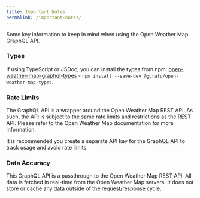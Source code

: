 ```yaml
---
title: Important Notes
permalink: /important-notes/
---
```


Some key information to keep in mind when using the Open Weather Map GraphQL API.

### Types

If using TypeScript or JSDoc, you can install the types from npm: [open-weather-map-graphql-types](https://www.npmjs.com/package/@gurafu/open-weather-map-types) - `npm install --save-dev @gurafu/open-weather-map-types`.

### Rate Limits

The GraphQL API is a wrapper around the Open Weather Map REST API. As such, the API is subject to the same rate limits and restrictions as the REST API. Please refer to the Open Weather Map documentation for more information.

It is recommended you create a separate API key for the GraphQL API to track usage and avoid rate limits.

### Data Accuracy

This GraphQL API is a passthrough to the Open Weather Map REST API. All data is fetched in real-time from the Open Weather Map servers. It does not store or cache any data outside of the request/response cycle.
